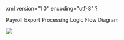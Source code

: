 xml version="1.0" encoding="utf-8" ?





Payroll Export Processing Logic Flow Diagram




![](images_2/dstPayrollExport_Processing.png)